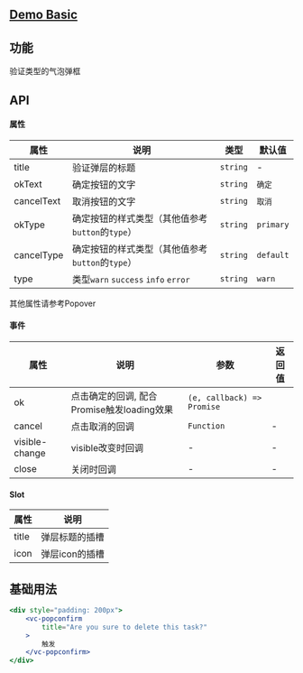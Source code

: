 ## [Demo Basic](https://wya-team.github.io/wya-vc/dist/__tpl__/basic.html)
## 功能
验证类型的气泡弹框

## API

#### 属性

属性 | 说明 | 类型 | 默认值
---|---|---|---
title | 验证弹层的标题 | `string` | -
okText | 确定按钮的文字 | `string` | `确定`
cancelText | 取消按钮的文字 | `string` | `取消`
okType | 确定按钮的样式类型（其他值参考`button`的`type`） | `string` | `primary`
cancelType | 确定按钮的样式类型（其他值参考`button`的`type`） | `string` | `default`
type | 类型`warn` `success` `info` `error` | `string` | `warn`
其他属性请参考Popover

#### 事件

属性 | 说明 | 参数 | 返回值
---|---|---|---
ok | 点击确定的回调, 配合Promise触发loading效果 | `(e, callback) => Promise` | 
cancel | 点击取消的回调 | `Function` | -
visible-change | visible改变时回调 | - | - 
close | 关闭时回调 | - | - 

#### Slot

属性 | 说明
---|---
title | 弹层标题的插槽
icon | 弹层icon的插槽


## 基础用法

```jsx
<div style="padding: 200px">
	<vc-popconfirm
		title="Are you sure to delete this task?"
	>
		触发
	</vc-popconfirm>
</div>
```